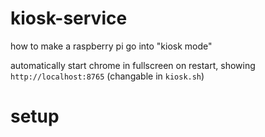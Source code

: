 # kiosk-service
how to make a raspberry pi go into "kiosk mode"

automatically start chrome in fullscreen on restart, showing `http://localhost:8765` (changable in `kiosk.sh`)

# setup


